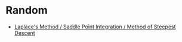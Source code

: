 # Random

- [Laplace's Method / Saddle Point Integration / Method of Steepest Descent](random/laplaces_method.md)